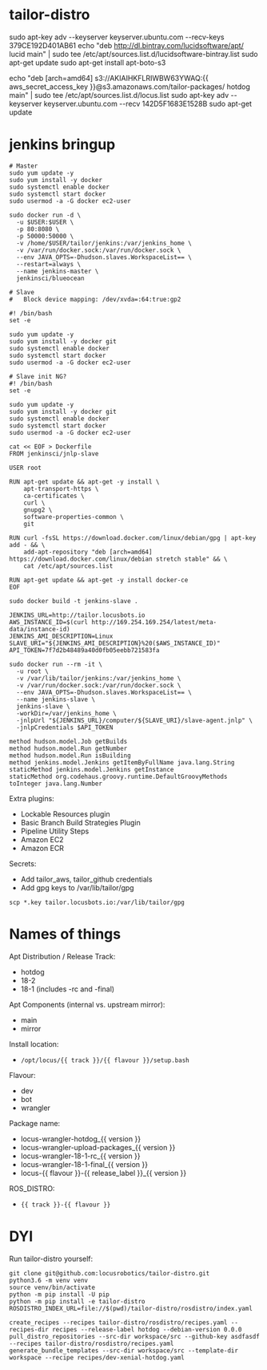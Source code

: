 # tailor-distro

sudo apt-key adv --keyserver keyserver.ubuntu.com --recv-keys 379CE192D401AB61
echo "deb http://dl.bintray.com/lucidsoftware/apt/ lucid main" | sudo tee /etc/apt/sources.list.d/lucidsoftware-bintray.list
sudo apt-get update
sudo apt-get install apt-boto-s3

echo "deb [arch=amd64] s3://AKIAIHKFLRIWBW63YWAQ:{{ aws_secret_access_key }}@s3.amazonaws.com/tailor-packages/ hotdog main" | sudo tee /etc/apt/sources.list.d/locus.list
sudo apt-key adv --keyserver keyserver.ubuntu.com --recv 142D5F1683E1528B
sudo apt-get update

# jenkins bringup

```
# Master
sudo yum update -y
sudo yum install -y docker
sudo systemctl enable docker
sudo systemctl start docker
sudo usermod -a -G docker ec2-user

sudo docker run -d \
  -u $USER:$USER \
  -p 80:8080 \
  -p 50000:50000 \
  -v /home/$USER/tailor/jenkins:/var/jenkins_home \
  -v /var/run/docker.sock:/var/run/docker.sock \
  --env JAVA_OPTS=-Dhudson.slaves.WorkspaceList== \
  --restart=always \
  --name jenkins-master \
  jenkinsci/blueocean

# Slave
# 	Block device mapping: /dev/xvda=:64:true:gp2

#! /bin/bash
set -e

sudo yum update -y
sudo yum install -y docker git
sudo systemctl enable docker
sudo systemctl start docker
sudo usermod -a -G docker ec2-user

# Slave init NG?
#! /bin/bash
set -e

sudo yum update -y
sudo yum install -y docker git
sudo systemctl enable docker
sudo systemctl start docker
sudo usermod -a -G docker ec2-user

cat << EOF > Dockerfile
FROM jenkinsci/jnlp-slave

USER root

RUN apt-get update && apt-get -y install \
    apt-transport-https \
    ca-certificates \
    curl \
    gnupg2 \
    software-properties-common \
    git

RUN curl -fsSL https://download.docker.com/linux/debian/gpg | apt-key add - && \
    add-apt-repository "deb [arch=amd64] https://download.docker.com/linux/debian stretch stable" && \
    cat /etc/apt/sources.list

RUN apt-get update && apt-get -y install docker-ce
EOF

sudo docker build -t jenkins-slave .

JENKINS_URL=http://tailor.locusbots.io
AWS_INSTANCE_ID=$(curl http://169.254.169.254/latest/meta-data/instance-id)
JENKINS_AMI_DESCRIPTION=Linux
SLAVE_URI="${JENKINS_AMI_DESCRIPTION}%20($AWS_INSTANCE_ID)"
API_TOKEN=7f7d2b48489a40d0fb05eebb721583fa

sudo docker run --rm -it \
  -u root \
  -v /var/lib/tailor/jenkins:/var/jenkins_home \
  -v /var/run/docker.sock:/var/run/docker.sock \
  --env JAVA_OPTS=-Dhudson.slaves.WorkspaceList== \
  --name jenkins-slave \
  jenkins-slave \
  -workDir=/var/jenkins_home \
  -jnlpUrl "${JENKINS_URL}/computer/${SLAVE_URI}/slave-agent.jnlp" \
  -jnlpCredentials $API_TOKEN
```

```
method hudson.model.Job getBuilds
method hudson.model.Run getNumber
method hudson.model.Run isBuilding
method jenkins.model.Jenkins getItemByFullName java.lang.String
staticMethod jenkins.model.Jenkins getInstance
staticMethod org.codehaus.groovy.runtime.DefaultGroovyMethods toInteger java.lang.Number
```

Extra plugins:
- Lockable Resources plugin
- Basic Branch Build Strategies Plugin
- Pipeline Utility Steps
- Amazon EC2
- Amazon ECR

Secrets:
- Add tailor_aws, tailor_github credentials
- Add gpg keys to /var/lib/tailor/gpg
```
scp *.key tailor.locusbots.io:/var/lib/tailor/gpg
```

# Names of things

Apt Distribution / Release Track:

- hotdog
- 18-2
- 18-1 (includes -rc and -final)

Apt Components (internal vs. upstream mirror):

- main
- mirror

Install location:

- `/opt/locus/{{ track }}/{{ flavour }}/setup.bash`

Flavour:

- dev
- bot
- wrangler

Package name:

- locus-wrangler-hotdog_{{ version }}
- locus-wrangler-upload-packages_{{ version }}
- locus-wrangler-18-1-rc_{{ version }}
- locus-wrangler-18-1-final_{{ version }}
- locus-{{ flavour }}-{{ release_label }}_{{ version }}

ROS_DISTRO:

- `{{ track }}-{{ flavour }}`

# DYI

Run tailor-distro yourself:

```
git clone git@github.com:locusrobotics/tailor-distro.git
python3.6 -m venv venv
source venv/bin/activate
python -m pip install -U pip
python -m pip install -e tailor-distro
ROSDISTRO_INDEX_URL=file://$(pwd)/tailor-distro/rosdistro/index.yaml

create_recipes --recipes tailor-distro/rosdistro/recipes.yaml --recipes-dir recipes --release-label hotdog --debian-version 0.0.0
pull_distro_repositories --src-dir workspace/src --github-key asdfasdf --recipes tailor-distro/rosdistro/recipes.yaml
generate_bundle_templates --src-dir workspace/src --template-dir workspace --recipe recipes/dev-xenial-hotdog.yaml


```
